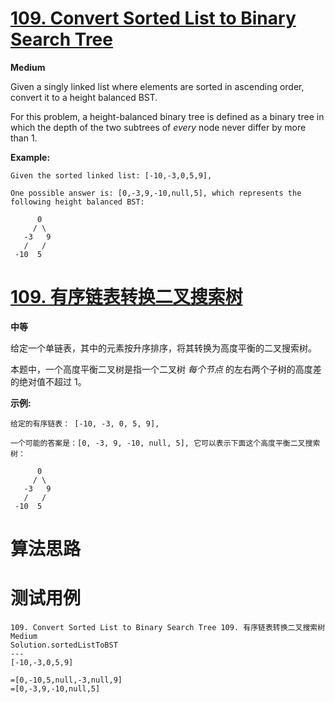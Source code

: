 # [109. Convert Sorted List to Binary Search Tree][enTitle]

**Medium**

Given a singly linked list where elements are sorted in ascending order, convert it to a height balanced BST.

For this problem, a height-balanced binary tree is defined as a binary tree in which the depth of the two subtrees of  *every*  node never differ by more than 1.

**Example:** 

```
Given the sorted linked list: [-10,-3,0,5,9],

One possible answer is: [0,-3,9,-10,null,5], which represents the following height balanced BST:

      0
     / \
   -3   9
   /   /
 -10  5

```
# [109. 有序链表转换二叉搜索树][cnTitle]

**中等**

给定一个单链表，其中的元素按升序排序，将其转换为高度平衡的二叉搜索树。

本题中，一个高度平衡二叉树是指一个二叉树 *每个节点* 的左右两个子树的高度差的绝对值不超过 1。

**示例:** 

```
给定的有序链表： [-10, -3, 0, 5, 9],

一个可能的答案是：[0, -3, 9, -10, null, 5], 它可以表示下面这个高度平衡二叉搜索树：

      0
     / \
   -3   9
   /   /
 -10  5

```


# 算法思路

# 测试用例
```
109. Convert Sorted List to Binary Search Tree 109. 有序链表转换二叉搜索树 Medium
Solution.sortedListToBST
---
[-10,-3,0,5,9]

=[0,-10,5,null,-3,null,9]
=[0,-3,9,-10,null,5]
```

[enTitle]: https://leetcode.com/problems/convert-sorted-list-to-binary-search-tree/
[cnTitle]: https://leetcode-cn.com/problems/convert-sorted-list-to-binary-search-tree/
